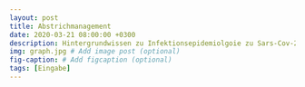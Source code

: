 ```yaml
---
layout: post
title: Abstrichmanagement 
date: 2020-03-21 08:00:00 +0300
description: Hintergrundwissen zu Infektionsepidemiolgoie zu Sars-Cov-2 # Add post description (optional)
img: graph.jpg # Add image post (optional)
fig-caption: # Add figcaption (optional)
tags: [Eingabe]
---
```



